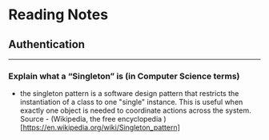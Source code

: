 # Reading Notes
## Authentication
_____________________________________________________________________________________________________________________________________


### Explain what a “Singleton” is (in Computer Science terms)
- the singleton pattern is a software design pattern that restricts the instantiation of a class to one "single" instance. This is useful when exactly one object is needed to coordinate actions across the system.
Source - (Wikipedia, the free encyclopedia )[https://en.wikipedia.org/wiki/Singleton_pattern]

